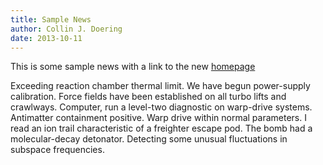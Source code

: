 ```yaml
---
title: Sample News
author: Collin J. Doering
date: 2013-10-11
---
```


This is some sample news with a link to the new [homepage](http://rekahsoft.ca)
<!--more-->

Exceeding reaction chamber thermal limit. We have begun power-supply calibration. Force fields have been established on all turbo lifts and crawlways. Computer, run a level-two diagnostic on warp-drive systems. Antimatter containment positive. Warp drive within normal parameters. I read an ion trail characteristic of a freighter escape pod. The bomb had a molecular-decay detonator. Detecting some unusual fluctuations in subspace frequencies.
